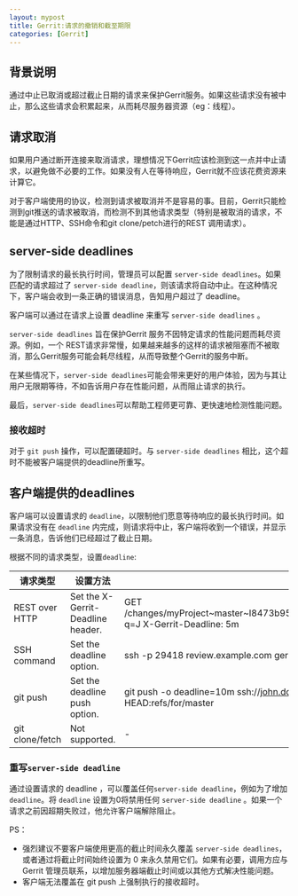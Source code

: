 ```yaml
---
layout: mypost
title: Gerrit:请求的撤销和截至期限
categories: [Gerrit]
---
```


## 背景说明

通过中止已取消或超过截止日期的请求来保护Gerrit服务。如果这些请求没有被中止，那么这些请求会积累起来，从而耗尽服务器资源（eg：线程）。

## 请求取消

如果用户通过断开连接来取消请求，理想情况下Gerrit应该检测到这一点并中止请求，以避免做不必要的工作。如果没有人在等待响应，Gerrit就不应该花费资源来计算它。

对于客户端使用的协议，检测到请求被取消并不是容易的事。目前，Gerrit只能检测到git推送的请求被取消，而检测不到其他请求类型（特别是被取消的请求，不能是通过HTTP、SSH命令和git clone/petch进行的REST 调用请求）。

## server-side deadlines

为了限制请求的最长执行时间，管理员可以配置 `server-side deadlines`。如果匹配的请求超过了 `server-side deadline`，则该请求将自动中止。在这种情况下，客户端会收到一条正确的错误消息，告知用户超过了 deadline。

客户端可以通过在请求上设置 deadline 来重写 `server-side deadlines` 。

`server-side deadlines` 旨在保护Gerrit 服务不因特定请求的性能问题而耗尽资源。例如，一个 REST请求非常慢，如果越来越多的这样的请求被阻塞而不被取消，那么Gerrit服务可能会耗尽线程，从而导致整个Gerrit的服务中断。

在某些情况下，`server-side deadlines`可能会带来更好的用户体验，因为与其让用户无限期等待，不如告诉用户存在性能问题，从而阻止请求的执行。

最后，`server-side deadlines`可以帮助工程师更可靠、更快速地检测性能问题。

### 接收超时

对于 `git push` 操作，可以配置硬超时。与 `server-side deadlines` 相比，这个超时不能被客户端提供的deadline所重写。

## 客户端提供的deadlines

客户端可以设置请求的 `deadline`，以限制他们愿意等待响应的最长执行时间。如果请求没有在 `deadline` 内完成，则请求将中止，客户端将收到一个错误，并显示一条消息，告诉他们已经超过了截止日期。

根据不同的请求类型，设置`deadline`:

| 请求类型 | 设置方法 | 举例 |
| - | - | - |
| REST over HTTP | Set the X-Gerrit-Deadline header. |   GET /changes/myProject~master~I8473b95934b5732ac55d26311a706c9c2bde9940/suggest_reviewers?q=J X-Gerrit-Deadline: 5m |
| SSH command | Set the deadline option. | ssh -p 29418 review.example.com gerrit create-project --deadline 5m foo/bar |
| git push | Set the deadline push option. |  git push -o deadline=10m ssh://john.doe@git.example.com:29418/kernel/common HEAD:refs/for/master |
| git clone/fetch | Not supported. |-|

### 重写`server-side deadline`

通过设置请求的 deadline ，可以覆盖任何`server-side deadline`，例如为了增加`deadline`。将 `deadline` 设置为0将禁用任何 `server-side deadline` 。如果一个请求之前因超期失败过，他允许客户端解除阻止。

PS：

+ 强烈建议不要客户端使用更高的截止时间永久覆盖 `server-side deadlines`，或者通过将截止时间始终设置为 0 来永久禁用它们。如果有必要，调用方应与 Gerrit 管理员联系，以增加服务器端截止时间或以其他方式解决性能问题。
+ 客户端无法覆盖在 git push 上强制执行的接收超时。

